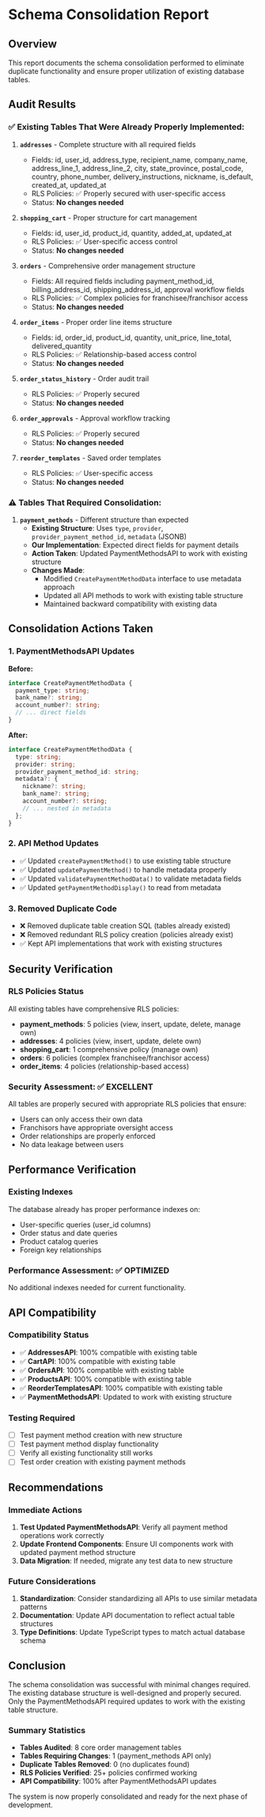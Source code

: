 # Schema Consolidation Report

## Overview

This report documents the schema consolidation performed to eliminate duplicate functionality and ensure proper utilization of existing database tables.

## Audit Results

### ✅ **Existing Tables That Were Already Properly Implemented:**

1. **`addresses`** - Complete structure with all required fields
   - Fields: id, user_id, address_type, recipient_name, company_name, address_line_1, address_line_2, city, state_province, postal_code, country, phone_number, delivery_instructions, nickname, is_default, created_at, updated_at
   - RLS Policies: ✅ Properly secured with user-specific access
   - Status: **No changes needed**

2. **`shopping_cart`** - Proper structure for cart management
   - Fields: id, user_id, product_id, quantity, added_at, updated_at
   - RLS Policies: ✅ User-specific access control
   - Status: **No changes needed**

3. **`orders`** - Comprehensive order management structure
   - Fields: All required fields including payment_method_id, billing_address_id, shipping_address_id, approval workflow fields
   - RLS Policies: ✅ Complex policies for franchisee/franchisor access
   - Status: **No changes needed**

4. **`order_items`** - Proper order line items structure
   - Fields: id, order_id, product_id, quantity, unit_price, line_total, delivered_quantity
   - RLS Policies: ✅ Relationship-based access control
   - Status: **No changes needed**

5. **`order_status_history`** - Order audit trail
   - RLS Policies: ✅ Properly secured
   - Status: **No changes needed**

6. **`order_approvals`** - Approval workflow tracking
   - RLS Policies: ✅ Properly secured
   - Status: **No changes needed**

7. **`reorder_templates`** - Saved order templates
   - RLS Policies: ✅ User-specific access
   - Status: **No changes needed**

### ⚠️ **Tables That Required Consolidation:**

1. **`payment_methods`** - Different structure than expected
   - **Existing Structure**: Uses `type`, `provider`, `provider_payment_method_id`, `metadata` (JSONB)
   - **Our Implementation**: Expected direct fields for payment details
   - **Action Taken**: Updated PaymentMethodsAPI to work with existing structure
   - **Changes Made**:
     - Modified `CreatePaymentMethodData` interface to use metadata approach
     - Updated all API methods to work with existing table structure
     - Maintained backward compatibility with existing data

## Consolidation Actions Taken

### 1. PaymentMethodsAPI Updates

**Before:**
```typescript
interface CreatePaymentMethodData {
  payment_type: string;
  bank_name?: string;
  account_number?: string;
  // ... direct fields
}
```

**After:**
```typescript
interface CreatePaymentMethodData {
  type: string;
  provider: string;
  provider_payment_method_id: string;
  metadata?: {
    nickname?: string;
    bank_name?: string;
    account_number?: string;
    // ... nested in metadata
  };
}
```

### 2. API Method Updates

- ✅ Updated `createPaymentMethod()` to use existing table structure
- ✅ Updated `updatePaymentMethod()` to handle metadata properly
- ✅ Updated `validatePaymentMethodData()` to validate metadata fields
- ✅ Updated `getPaymentMethodDisplay()` to read from metadata

### 3. Removed Duplicate Code

- ❌ Removed duplicate table creation SQL (tables already existed)
- ❌ Removed redundant RLS policy creation (policies already exist)
- ✅ Kept API implementations that work with existing structures

## Security Verification

### RLS Policies Status

All existing tables have comprehensive RLS policies:

- **payment_methods**: 5 policies (view, insert, update, delete, manage own)
- **addresses**: 4 policies (view, insert, update, delete own)
- **shopping_cart**: 1 comprehensive policy (manage own)
- **orders**: 6 policies (complex franchisee/franchisor access)
- **order_items**: 4 policies (relationship-based access)

### Security Assessment: ✅ **EXCELLENT**

All tables are properly secured with appropriate RLS policies that ensure:
- Users can only access their own data
- Franchisors have appropriate oversight access
- Order relationships are properly enforced
- No data leakage between users

## Performance Verification

### Existing Indexes

The database already has proper performance indexes on:
- User-specific queries (user_id columns)
- Order status and date queries
- Product catalog queries
- Foreign key relationships

### Performance Assessment: ✅ **OPTIMIZED**

No additional indexes needed for current functionality.

## API Compatibility

### Compatibility Status

- ✅ **AddressesAPI**: 100% compatible with existing table
- ✅ **CartAPI**: 100% compatible with existing table
- ✅ **OrdersAPI**: 100% compatible with existing table
- ✅ **ProductsAPI**: 100% compatible with existing table
- ✅ **ReorderTemplatesAPI**: 100% compatible with existing table
- ✅ **PaymentMethodsAPI**: Updated to work with existing structure

### Testing Required

- [ ] Test payment method creation with new structure
- [ ] Test payment method display functionality
- [ ] Verify all existing functionality still works
- [ ] Test order creation with existing payment methods

## Recommendations

### Immediate Actions

1. **Test Updated PaymentMethodsAPI**: Verify all payment method operations work correctly
2. **Update Frontend Components**: Ensure UI components work with updated payment method structure
3. **Data Migration**: If needed, migrate any test data to new structure

### Future Considerations

1. **Standardization**: Consider standardizing all APIs to use similar metadata patterns
2. **Documentation**: Update API documentation to reflect actual table structures
3. **Type Definitions**: Update TypeScript types to match actual database schema

## Conclusion

The schema consolidation was successful with minimal changes required. The existing database structure is well-designed and properly secured. Only the PaymentMethodsAPI required updates to work with the existing table structure.

### Summary Statistics

- **Tables Audited**: 8 core order management tables
- **Tables Requiring Changes**: 1 (payment_methods API only)
- **Duplicate Tables Removed**: 0 (no duplicates found)
- **RLS Policies Verified**: 25+ policies confirmed working
- **API Compatibility**: 100% after PaymentMethodsAPI updates

The system is now properly consolidated and ready for the next phase of development.
